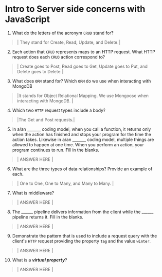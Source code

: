 # Intro to Server side concerns with JavaScript
01. What do the letters of the acronym `CRUD` stand for?

  > | They stand for Create, Read, Update, and Delete.|

02. Each action that `CRUD` represents maps to an HTTP request. What HTTP request does each `CRUD` action correspond to?

  > | Create goes to Post, Read goes to Get, Update goes to Put, and Delete goes to Delete.|

03. What does `ORM` stand for? Which `ORM` do we use when interacting with MongoDB

  > |It stands for Object Relational Mapping. We use Mongoose when interacting with MongoDB. |

04. Which two `HTTP` request types include a body?

  > |The Get and Post requests.|

05. In a/an _______ coding model, when you call a function, it returns only when the action has finished and stops your program for the time the action takes. Likewise in a/an _______ coding model, multiple things are allowed to happen at one time. When you perform an action, your program continues to run.  Fill in the blanks.

  > | ANSWER HERE |

06. What are the three types of data relationships? Provide an example of each.

  > | One to One, One to Many, and Many to Many.  |

07. What is middleware?

  > | ANSWER HERE |

08. The ______ pipeline delivers information from the client while the ______ pipeline returns it. Fill in the blanks. 

  > | ANSWER HERE |

09. Demonstrate the pattern that is used to include a request query with the client's `HTTP` request providing the property `tag` and the value `winter`.

  > | ANSWER HERE |

10. What is a ***virtual property***?

  > | ANSWER HERE |

